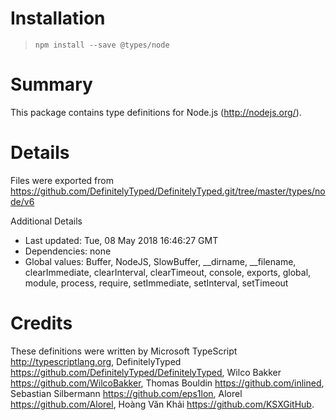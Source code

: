 # Installation
> `npm install --save @types/node`

# Summary
This package contains type definitions for Node.js (http://nodejs.org/).

# Details
Files were exported from https://github.com/DefinitelyTyped/DefinitelyTyped.git/tree/master/types/node/v6

Additional Details
 * Last updated: Tue, 08 May 2018 16:46:27 GMT
 * Dependencies: none
 * Global values: Buffer, NodeJS, SlowBuffer, __dirname, __filename, clearImmediate, clearInterval, clearTimeout, console, exports, global, module, process, require, setImmediate, setInterval, setTimeout

# Credits
These definitions were written by Microsoft TypeScript <http://typescriptlang.org>, DefinitelyTyped <https://github.com/DefinitelyTyped/DefinitelyTyped>, Wilco Bakker <https://github.com/WilcoBakker>, Thomas Bouldin <https://github.com/inlined>, Sebastian Silbermann <https://github.com/eps1lon>, Alorel <https://github.com/Alorel>, Hoàng Văn Khải <https://github.com/KSXGitHub>.

